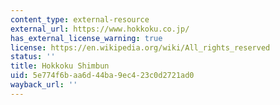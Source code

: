 ```yaml
---
content_type: external-resource
external_url: https://www.hokkoku.co.jp/
has_external_license_warning: true
license: https://en.wikipedia.org/wiki/All_rights_reserved
status: ''
title: Hokkoku Shimbun
uid: 5e774f6b-aa6d-44ba-9ec4-23c0d2721ad0
wayback_url: ''
---
```

